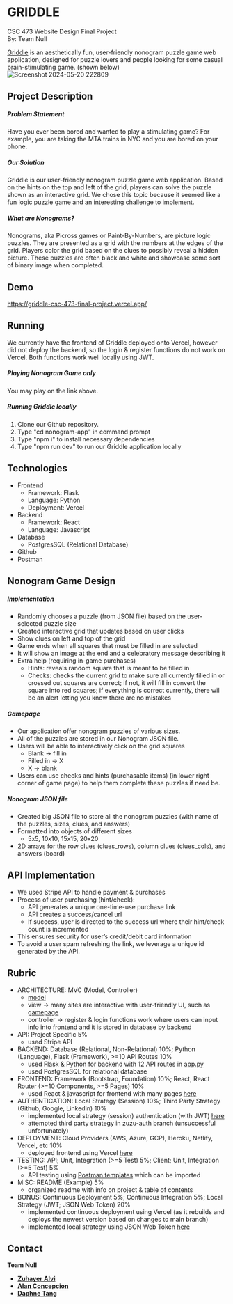 # GRIDDLE
CSC 473 Website Design Final Project <br>
By: Team Null

[Griddle](https://griddle-csc-473-final-project.vercel.app/) is an aesthetically fun, user-friendly nonogram puzzle game web application, designed for puzzle lovers and people looking for some casual brain-stimulating game. (shown below) <br>
![Screenshot 2024-05-20 222809](https://github.com/alanc224/CSC473FinalProject/assets/80214490/262d94be-d9e2-44df-900a-7a80b4f52445)

## Project Description
##### Problem Statement
Have you ever been bored and wanted to play a stimulating game? For example, you are taking the MTA trains in NYC and you are bored on your phone.
##### Our Solution
Griddle is our user-friendly nonogram puzzle game web application. Based on the hints on the top and left of the grid, players can solve the puzzle shown as an interactive grid. We chose this topic because it seemed like a fun logic puzzle game and an interesting challenge to implement.
##### What are Nonograms?
Nonograms, aka Picross games or Paint-By-Numbers, are picture logic puzzles. They are presented as a grid with the numbers at the edges of the grid. Players color the grid based on the clues to possibly reveal a hidden picture. These puzzles are often black and white and showcase some sort of binary image when completed.


## Demo
https://griddle-csc-473-final-project.vercel.app/


## Running
We currently have the frontend of Griddle deployed onto Vercel, however did not deploy the backend, so the login & register functions do not work on Vercel. Both functions work well locally using JWT.
##### Playing Nonogram Game only
You may play on the link above.
##### Running Griddle locally
1) Clone our Github repository.
2) Type "cd nonogram-app" in command prompt
3) Type "npm i" to install necessary dependencies
4) Type "npm run dev" to run our Griddle application locally


## Technologies
- Frontend
  - Framework: Flask
  - Language: Python
  - Deployment: Vercel
- Backend
  - Framework: React
  - Language: Javascript
- Database
  - PostgresSQL (Relational Database)
- Github
- Postman


## Nonogram Game Design
##### Implementation
- Randomly chooses a puzzle (from JSON file) based on the user-selected puzzle size
- Created interactive grid that updates based on user clicks
- Show clues on left and top of the grid
- Game ends when all squares that must be filled in are selected
- It will show an image at the end and a celebratory message describing it
- Extra help (requiring in-game purchases)
  - Hints: reveals random square that is meant to be filled in
  - Checks: checks the current grid to make sure all currently filled in or crossed out squares are correct; if not, it will fill in convert the square into red squares; if everything is correct currently, there will be an alert letting you know there are no mistakes

##### Gamepage
- Our application offer nonogram puzzles of various sizes.
- All of the puzzles are stored in our Nonogram JSON file.
- Users will be able to interactively click on the grid squares
  - Blank -> fill in
  - Filled in -> X
  - X -> blank
- Users can use checks and hints (purchasable items) (in lower right corner of game page) to help them complete these puzzles if need be.

##### Nonogram JSON file
- Created big JSON file to store all the nonogram puzzles (with name of the puzzles, sizes, clues, and answers)
- Formatted into objects of different sizes
  - 5x5, 10x10, 15x15, 20x20
- 2D arrays for the row clues (clues_rows), column clues (clues_cols), and answers (board)


## API Implementation
- We used Stripe API to handle payment & purchases
- Process of user purchasing (hint/check):
  - API generates a unique one-time-use purchase link
  - API creates a success/cancel url
  - If success, user is directed to the success url where their hint/check count is incremented
- This ensures security for user’s credit/debit card information
- To avoid a user spam refreshing the link, we leverage a unique id generated by the API.


## Rubric
- ARCHITECTURE:  MVC (Model, Controller)
  - [model](https://github.com/alanc224/CSC473FinalProject/blob/main/models.py)
  - view -> many sites are interactive with user-friendly UI, such as [gamepage](https://github.com/alanc224/CSC473FinalProject/blob/main/nonogram-app/src/pages/gamepage.jsx)
  - controller -> register & login functions work where users can input info into frontend and it is stored in database by backend
- API:  Project Specific	5%
  - used Stripe API
- BACKEND:  Database (Relational, Non-Relational)	10%;  Python (Language), Flask (Framework), >=10 API Routes	10%  
  - used Flask & Python for backend with 12 API routes in [app.py](https://github.com/alanc224/CSC473FinalProject/blob/main/app.py)
  - used PostgresSQL for relational database 
- FRONTEND:  Framework (Bootstrap, Foundation)	10%;  React, React Router (>=10 Components, >=5 Pages)	10%
  - used React & javascript for frontend with many pages [here](https://github.com/alanc224/CSC473FinalProject/tree/main/nonogram-app/src/pages)
- AUTHENTICATION:  Local Strategy (Session)	10%;  Third Party Strategy (Github, Google, Linkedin)	10%  
  - implemented local strategy (session) authentication (with JWT) [here](https://github.com/alanc224/CSC473FinalProject/blob/main/app.py)
  - attempted third party strategy in zuzu-auth branch (unsuccessful unfortunately)
- DEPLOYMENT:  Cloud Providers (AWS, Azure, GCP), Heroku, Netlify, Vercel, etc	10%
  - deployed frontend using Vercel [here](https://griddle-csc-473-final-project.vercel.app/)
- TESTING:  API; Unit, Integration (>=5 Test)	5%;  Client; Unit, Integration (>=5 Test)	5%
  - API testing using [Postman templates](https://github.com/alanc224/CSC473FinalProject/blob/main/postman-templates/Griddle.postman_collection.json) which can be imported
- MISC:  README (Example)	5%
  - organized readme with info on project & table of contents
- BONUS:  Continuous Deployment	5%;  Continuous Integration	5%;  Local Strategy (JWT; JSON Web Token)	20%
  - implemented continuous deployment using Vercel (as it rebuilds and deploys the newest version based on changes to main branch)
  - implemented local strategy using JSON Web Token [here](https://github.com/alanc224/CSC473FinalProject/blob/main/app.py)


## Contact
<b>Team Null<b>
- [Zuhayer Alvi](https://github.com/azuhayer)
- [Alan Concepcion](mailto:alancgc22@gmail.com)
- [Daphne Tang](https://github.com/DTang127)

